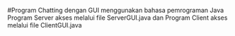 #Program Chatting dengan GUI menggunakan bahasa pemrograman Java
Program Server akses melalui file ServerGUI.java dan
Program Client akses melalui file ClientGUI.java
